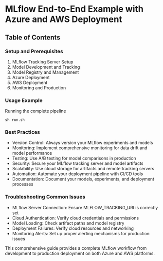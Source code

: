 # MLflow End-to-End Example with Azure and AWS Deployment

## Table of Contents

### Setup and Prerequisites

1. MLflow Tracking Server Setup
2. Model Development and Tracking
3. Model Registry and Management
4. Azure Deployment
5. AWS Deployment
6. Monitoring and Production

### Usage Example

Running the complete pipeline

`sh run.sh`

### Best Practices

* Version Control: Always version your MLflow experiments and models
* Monitoring: Implement comprehensive monitoring for data drift and model performance
* Testing: Use A/B testing for model comparisons in production
* Security: Secure your MLflow tracking server and model artifacts
* Scalability: Use cloud storage for artifacts and remote tracking servers
* Automation: Automate your deployment pipeline with CI/CD tools
* Documentation: Document your models, experiments, and deployment processes

### Troubleshooting Common Issues

* MLflow Server Connection: Ensure MLFLOW_TRACKING_URI is correctly set
* Cloud Authentication: Verify cloud credentials and permissions
* Model Loading: Check artifact paths and model registry
* Deployment Failures: Verify cloud resources and networking
* Monitoring Alerts: Set up proper alerting mechanisms for production issues

This comprehensive guide provides a complete MLflow workflow from development to production deployment on both Azure and AWS platforms.
